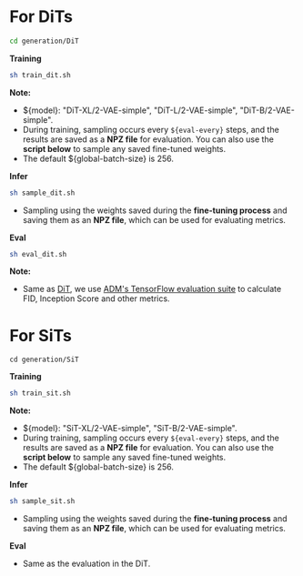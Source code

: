 # For DiTs

```bash
cd generation/DiT
```

**Training**
```bash
sh train_dit.sh
```
**Note:**
- ${model}: "DiT-XL/2-VAE-simple", "DiT-L/2-VAE-simple", "DiT-B/2-VAE-simple".  
- During training, sampling occurs every `${eval-every}` steps, and the results are saved as a **NPZ file** for evaluation. You can also use the **script below** to sample any saved fine-tuned weights.
- The default ${global-batch-size} is 256.

**Infer**
```bash
sh sample_dit.sh
```
- Sampling using the weights saved during the **fine-tuning process** and saving them as an **NPZ file**, which can be used for evaluating metrics.

**Eval**
```bash
sh eval_dit.sh
```
**Note:**
- Same as [DiT](https://github.com/facebookresearch/DiT), we use [ADM's TensorFlow evaluation suite](https://github.com/openai/guided-diffusion/tree/main/evaluations) to calculate FID, Inception Score and other metrics.


# For SiTs

```
cd generation/SiT
```

**Training**
```bash
sh train_sit.sh
```
**Note:**
- ${model}: "SiT-XL/2-VAE-simple", "SiT-B/2-VAE-simple".  
- During training, sampling occurs every `${eval-every}` steps, and the results are saved as a **NPZ file** for evaluation. You can also use the **script below** to sample any saved fine-tuned weights.
- The default ${global-batch-size} is 256.

**Infer**
```bash
sh sample_sit.sh
```
- Sampling using the weights saved during the **fine-tuning process** and saving them as an **NPZ file**, which can be used for evaluating metrics.

**Eval**
- Same as the evaluation in the DiT.